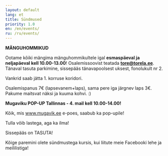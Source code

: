 ```yaml
---
layout: default
lang: et
title: Sündmused
priority: 1.0
en: /en/events/
ru: /ru/events/
---
```


**MÄNGUHOMMIKUD**

Ootame kõiki mängima mänguhommikultele igal **esmaspäeval ja neljapäeval kell 10.00-13.00**! 
Osalemissoovist teatada **tore@torela.ee**.
Tänaval tasuta parkimine, sissepääs tänavapoolsest uksest, fonolukult nr 2.

Vankrid saab jätta 1. korruse koridori.

Osalemispanus 7€ (lapsevanem+laps), sama pere iga järgnev laps 3€.
Pakume maitsvat näksi ja kuuma kohvi. :)

**Mugaviku POP-UP Tallinnas - 4. mail kell 10.00-14.00!**

Kõik, mis www.mugavik.ee e-poes, saabub ka pop-upile!

Tulla võib lastega, aga ka ilma!

Sissepääs on TASUTA!


Kõige paremini olete sündmustega kursis, kui liitute meie Facebooki lehe ja meililistiga!
